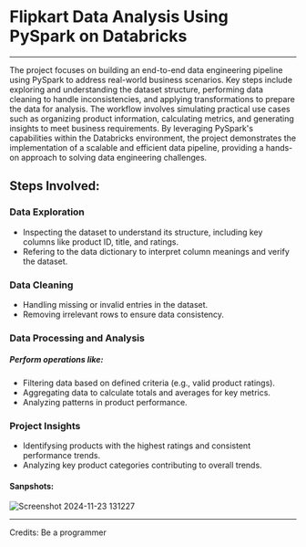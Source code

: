 # Flipkart Data Analysis Using PySpark on Databricks
-------------------------------------------------------------

The project focuses on building an end-to-end data engineering pipeline using PySpark to address real-world business scenarios. Key steps include exploring and understanding the dataset structure, performing data cleaning to handle inconsistencies, and applying transformations to prepare the data for analysis. The workflow involves simulating practical use cases such as organizing product information, calculating metrics, and generating insights to meet business requirements. By leveraging PySpark's capabilities within the Databricks environment, the project demonstrates the implementation of a scalable and efficient data pipeline, providing a hands-on approach to solving data engineering challenges.


## Steps Involved:
###  Data Exploration
- Inspecting the dataset to understand its structure, including key columns like product ID, title, and ratings.
- Refering to the data dictionary to interpret column meanings and verify the dataset.

###  Data Cleaning
- Handling missing or invalid entries in the dataset.
- Removing irrelevant rows to ensure data consistency.

###  Data Processing and Analysis
##### Perform operations like:
- Filtering data based on defined criteria (e.g., valid product ratings).
- Aggregating data to calculate totals and averages for key metrics.
- Analyzing patterns in product performance.

###  Project Insights
- Identifysing products with the highest ratings and consistent performance trends.
- Analyzing key product categories contributing to overall trends.



#### Sanpshots:
![Screenshot 2024-11-23 131227](https://github.com/user-attachments/assets/93061612-58a7-4ac3-b0b8-3c8415934f39)


----------------------------------------------------------------
Credits: Be a programmer
